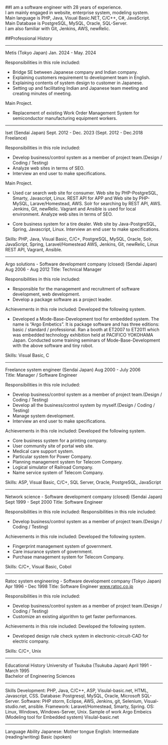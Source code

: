 ##I am a software engineer with 28 years of experience.<br>
I am mainly engaged in website, enterprise system, modeling system.<br>
Main language is PHP, Java, Visual Basic.NET, C/C++, C#, JavaScript.<br>
Main Database is PostgreSQL, MySQL, Oracle, SQL-Server.<br>
I am also familiar with Git, Jenkins, AWS, newRelic.<br>

##Professional History

-----
Metis (Tokyo Japan)
Jan. 2024 - May. 2024

Responsibilities in this role included:
 - Bridge SE between Japanese company and Indian company.
 - Explaining customers requirement to development team in English.
 - Explaining contents of system design to customer in Japanese.
 - Setting up and facilitating Indian and Japanese team meeting and creating minutes of meeting.

Main Project.
 - Replacement of existing Work Order Management System for semiconductor manufacturing equipment workers.

-----
Iset (Sendai Japan)
Sept. 2012 - Dec. 2023  (Sept. 2012 - Dec.2018 Freelance)

Responsibilities in this role included:
 - Develop business/control system as a member of project team.(Design / Coding / Testing)
 - Analyze web sites in terms of SEO.
 - Interview an end user to make specifications.

Main Project.
 - Used car search web site for consumer.
Web site by PHP-PostgreSQL, Smarty, Javascript, Linux.
REST API for APP and Web site by PHP-MySQL, Larave/Homestead, AWS.
Solr for searching by REST API, AWS.
Jenkins, Git, newRelic.
Vagrant and Ansible is used for local environment.
Analyze web sites in terms of SEO.

 - Core business system for a tire dealer.
Web site by Java-PostgreSQL, Spring, Javascript, Linux.
Interview an end user to make specifications.

Skills:
PHP, Java, Visual Basic, C/C+, PostgreSQL, MySQL, Oracle, Solr, JavaScript, Spring, Laravel/Homestead
AWS, Jenkins, Git, newRelic, Linux REST API, Vagrant, Ansible.

-----
Argo solutions - Software development company (closed) (Sendai Japan)
Aug 2006 - Aug 2012 Title: Technical Manager

Responsibilities in this role included:
 - Responsible for the management and recruitment of software development, web development.
 - Develop a package software as a project leader.

Achievements in this role included:
Developed the following system.
 - Developed a Mode-Base-Development tool for embedded system.
The name is “Argo Embetics”.
 It is package software and has three editions: basic / standard / professional.
 Ran a booth at ET2007 to ET2011 which was embedded technology exhibition held at PACIFICO YOKOHAMA Japan.
 Conducted some training seminars of Mode-Base-Development with the above software and tiny robot.

Skills:
Visual Basic, C


-----
Freelance system engineer (Sendai Japan)
Aug 2000 - July 2006    
Title: Manager / Software Engineer

Responsibilities in this role included:
 - Develop business/control system as a member of project team.(Design / Coding / Testing) 
 - Develop all the business/control system by myself.(Design / Coding / Testing)
 - Manage system development.
 - Interview an end user to make specifications.

Achievements in this role included:
Developed the following system.
 - Core business system for a printing company.
 - User community site of portal web site.
 - Medical care support system.
 - Particular system for Power Company.
 - Planning management system for Telecom Company.
 - Logical simulator of Railroad Company.
 - Name service system of Telecom Company.

Skills:
ASP, Visual Basic, C/C+, SQL Server, Oracle, PostgreSQL, JavaScript


-----
Network science - Software development company (closed) (Sendai Japan)
Sept 1999 - Sept 2000   Title: Software Engineer                     

Responsibilities in this role included:
Responsibilities in this role included:
 - Develop business/control system as a member of project team.(Design / Coding / Testing) 

Achievements in this role included:
Developed the following system.
 - Fingerprint management system of government.
 - Care insurance system of government.
 - Purchase management system for Telecom Company.

Skills:
C/C+, Visual Basic, Cobol

-----
Ratoc system engineering - Software development company (Tokyo Japan)
Apr 1996 - Dec 1998 
Title: Software Engineer                www.ratoc.co.jp

Responsibilities in this role included:
 - Develop business/control system as a member of project team.(Design / Coding / Testing) 
 - Customize an existing algorithm to get faster performances.

Achievements in this role included:
Developed the following system.
 - Developed design rule check system in electronic-circuit-CAD for electric company.

Skills:
C/C+, Unix


-----
Educational History
University of Tsukuba (Tsukuba Japan)
April 1991 - March 1995     
Bachelor of Engineering Sciences
        
-----
Skills
Development:    PHP, Java, C/C++,  ASP, Visulal-basic.net, HTML, Javascript, CSS.
Database:       Postgresql, MySQL, Oracle, Microsoft SQL-Server.
Software:       PHP storm, Eclipse, AWS, Jenkins, git, Selenium, Visual-studio.net, ansible.
Framework:      Laravel/Homestead, Smarty, Spring.
OS:             Linux, Windows, Windows-Server, Unix.
Sample of work  Argo Embeics (Modeling tool for Embedded system) Visulal-basic.net

-----
Language Ability
Japanese:   Mother tongue
English:    Intermediate (reading/writing)
            Basic (spoken)
